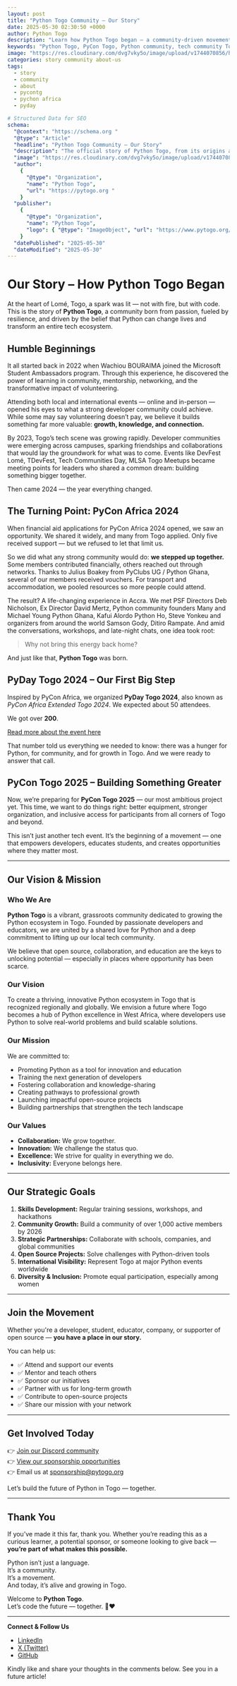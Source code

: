 ```yaml
---
layout: post
title: "Python Togo Community – Our Story"
date: 2025-05-30 02:30:50 +0000
author: Python Togo
description: "Learn how Python Togo began — a community-driven movement to grow the Python ecosystem in Togo, empower developers, and organize PyCon Togo 2025."
keywords: "Python Togo, PyCon Togo, Python community, tech community Togo, open source, PyDay Togo, PyCon Africa, developer community, Python programming"
image: "https://res.cloudinary.com/dvg7vky5o/image/upload/v1744070856/hero_iapsxz.jpg"
categories: story community about-us
tags:
  - story
  - community
  - about
  - pycontg
  - pychon africa
  - pyday

# Structured Data for SEO
schema:
  "@context": "https://schema.org "
  "@type": "Article"
  "headline": "Python Togo Community – Our Story"
  "description": "The official story of Python Togo, from its origins at PyCon Africa 2024 to organizing PyDay Togo and preparing for PyCon Togo 2025."
  "image": "https://res.cloudinary.com/dvg7vky5o/image/upload/v1744070856/hero_iapsxz.jpg"
  "author":
    {
      "@type": "Organization",
      "name": "Python Togo",
      "url": "https://pytogo.org "
    }
  "publisher":
    {
      "@type": "Organization",
      "name": "Python Togo",
      "logo": { "@type": "ImageObject", "url": "https://www.pytogo.org/assets/images/logo.png" }
    }
  "datePublished": "2025-05-30"
  "dateModified": "2025-05-30"
---
```


# Our Story – How Python Togo Began

At the heart of Lomé, Togo, a spark was lit — not with fire, but with code.  
This is the story of **Python Togo**, a community born from passion, fueled by resilience, and driven by the belief that Python can change lives and transform an entire tech ecosystem.

## Humble Beginnings

It all started back in 2022 when Wachiou BOURAIMA joined the Microsoft Student Ambassadors program. Through this experience, he discovered the power of learning in community, mentorship, networking, and the transformative impact of volunteering.

Attending both local and international events — online and in-person — opened his eyes to what a strong developer community could achieve. While some may say volunteering doesn’t pay, we believe it builds something far more valuable: **growth, knowledge, and connection.**

By 2023, Togo’s tech scene was growing rapidly. Developer communities were emerging across campuses, sparking friendships and collaborations that would lay the groundwork for what was to come. Events like DevFest Lomé, TDevFest, Tech Communities Day, MLSA Togo Meetups became meeting points for leaders who shared a common dream: building something bigger together.

Then came 2024 — the year everything changed.

## The Turning Point: PyCon Africa 2024

When financial aid applications for PyCon Africa 2024 opened, we saw an opportunity. We shared it widely, and many from Togo applied. Only five received support — but we refused to let that limit us.

So we did what any strong community would do: **we stepped up together.** Some members contributed financially, others reached out through networks. Thanks to Julius Boakey from PyClubs UG / Python Ghana, several of our members received vouchers. For transport and accommodation, we pooled resources so more people could attend.

The result? A life-changing experience in Accra. We met PSF Directors Deb Nicholson, Ex Director David Mertz, Python community founders Many and Michael Young Python Ghana, Kafui Alordo Python Ho, Steve Yonkeu and organizers from around the world Samson Gody, Ditiro Rampate. And amid the conversations, workshops, and late-night chats, one idea took root:

> Why not bring this energy back home?

And just like that, **Python Togo** was born.

## PyDay Togo 2024 – Our First Big Step

Inspired by PyCon Africa, we organized **PyDay Togo 2024**, also known as *PyCon Africa Extended Togo 2024*. We expected about 50 attendees.

We got over **200**.

[Read more about the event here](https://lu.ma/runpiv8k )

That number told us everything we needed to know: there was a hunger for Python, for community, and for growth in Togo. And we were ready to answer that call.

## PyCon Togo 2025 – Building Something Greater

Now, we’re preparing for **PyCon Togo 2025** — our most ambitious project yet. This time, we want to do things right: better equipment, stronger organization, and inclusive access for participants from all corners of Togo and beyond.

This isn’t just another tech event. It’s the beginning of a movement — one that empowers developers, educates students, and creates opportunities where they matter most.

---

## Our Vision & Mission

### Who We Are

**Python Togo** is a vibrant, grassroots community dedicated to growing the Python ecosystem in Togo. Founded by passionate developers and educators, we are united by a shared love for Python and a deep commitment to lifting up our local tech community.

We believe that open source, collaboration, and education are the keys to unlocking potential — especially in places where opportunity has been scarce.

### Our Vision

To create a thriving, innovative Python ecosystem in Togo that is recognized regionally and globally. We envision a future where Togo becomes a hub of Python excellence in West Africa, where developers use Python to solve real-world problems and build scalable solutions.

### Our Mission

We are committed to:

- Promoting Python as a tool for innovation and education
- Training the next generation of developers
- Fostering collaboration and knowledge-sharing
- Creating pathways to professional growth
- Launching impactful open-source projects
- Building partnerships that strengthen the tech landscape

### Our Values

- **Collaboration:** We grow together.
- **Innovation:** We challenge the status quo.
- **Excellence:** We strive for quality in everything we do.
- **Inclusivity:** Everyone belongs here.

---

## Our Strategic Goals

1. **Skills Development:** Regular training sessions, workshops, and hackathons
2. **Community Growth:** Build a community of over 1,000 active members by 2026
3. **Strategic Partnerships:** Collaborate with schools, companies, and global communities
4. **Open Source Projects:** Solve challenges with Python-driven tools
5. **International Visibility:** Represent Togo at major Python events worldwide
6. **Diversity & Inclusion:** Promote equal participation, especially among women

---

## Join the Movement

Whether you're a developer, student, educator, company, or supporter of open source — **you have a place in our story.**

You can help us:

- ✅ Attend and support our events
- ✅ Mentor and teach others
- ✅ Sponsor our initiatives
- ✅ Partner with us for long-term growth
- ✅ Contribute to open-source projects
- ✅ Share our mission with your network

---

## Get Involved Today

👉 [Join our Discord community](https://pytogo.org/discord )  
👉 [View our sponsorship opportunities](https://pycontg.pytogo.org/sponsor )  
👉 Email us at [sponsorship@pytogo.org](mailto:sponsorship@pytogo.org)

Let’s build the future of Python in Togo — together.

---

## Thank You

If you’ve made it this far, thank you. Whether you’re reading this as a curious learner, a potential sponsor, or someone looking to give back — **you’re part of what makes this possible.**

Python isn’t just a language.  
It’s a community.  
It’s a movement.  
And today, it’s alive and growing in Togo.

Welcome to **Python Togo**.  
Let’s code the future — together. 🐍❤️

---

**Connect & Follow Us**  

- [LinkedIn](https://linkedin.com/company/pytogo-togo )  
- [X (Twitter)](https://x.com/pytogo_org )  
- [GitHub](https://github.com/pytogo-org )

Kindly like and share your thoughts in the comments below. See you in a future article!

